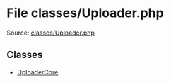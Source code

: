 File classes/Uploader.php
=========
Source: [classes/Uploader.php](https://github.com/PrestaShop/PrestaShop/blob/1.6.1.1/classes/Uploader.php)


Classes
-------

* [UploaderCore](class.UploaderCore.md)

